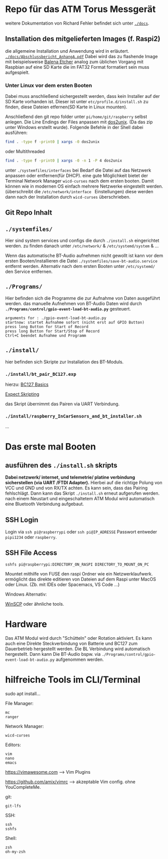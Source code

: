# Repo für das ATM Torus Messgerät

weitere Dokumentation von Richard Fehler befindet sich unter [`./docs`](./docs).

## Installation des mitgelieferten Images (f. Raspi2)

die allgemeine Installation und Anwendung wird in  erläutert. [`./docs/Abschlussbericht_AnhangA.pdf`](./docs/Abschlussbericht_AnhangA.pdf)
Dabei wird das zu flashende Image mit beispielsweise [Balena Etcher](https://www.balena.io/etcher/) analog zum üblichen Vorgang mit Raspbian auf eine SD Karte die im FAT32  Format formatiert sein muss aufgespielt.

### Unter Linux vor dem ersten Booten

Dabei muss anschließend sichergestellt werden, dass kein Installer auf der SD Karte vorhanden ist.
Dieser ist unter `etc/profile.d/install.sh` zu finden, diese Dateien etfernen(SD Karte in Linux mounten).

Anschließend den git repo folder unter `pi/home/git/raspberry` selbst anlegen. 
Die Line Endings der Files anpassen mit [dos2unix](https://linux.die.net/man/1/dos2unix). (Da das zip unter Windows erstellt wurde).
Folgende Befehle in der Shell dabei ausführen: 

```bash
find . -type f -print0 | xargs -0 dos2unix
```

oder Multithreaded

```bash
find . -type f -print0 | xargs -0 -n 1 -P 4 dos2unix 
```

unter `./systemfiles/interfaces` bei Bedarf die Datei auf das Netzwerk anpassen oder entfernen(für DHCP).
eine gute Möglichkeit bietet der Terminal Network Manager `wicd-curses` nach dem ersten booten. Damit können wie in modernen OS einfach mehrere Netzwerke eingestellt werden. (überschreibt die `/etc/network/interface ` Einstellungen)
diese werden dann nach der Installation durch `wicd-curses` überschrieben.

## Git Repo Inhalt

## `./systemfiles/`

Hier sind system services und configs die durch `./install.sh` eingerichtet werden.
zu finden danach unter `/etc/network/` &
`/etc/systemd/system` 
& ... 

Wenn das automatische BT-Audio aufnehmen nicht gewollt ist 
kann vor dem ersten Booten/installieren die Datei 
`./systemfiles/save-bt-audio.service` entfernt werden.
Alternativ nach dem ersten Booten unter `/etc/systemd/` den Service entfernen.

## `./Programs/`

Hier befinden sich die Programme die zur Aufnahme von Daten ausgeführt werden.
das manuelle Aufnehmen von BT-Audio Daten wird durch **`./Programs/control/gpio-event-load-bt-audio.py`** gesteuert.

    arguments for : ./gpio-event-load-bt-audio.py
    startnow: startet Aufnahme sofort (nicht erst auf GPIO Button)
    press long Button for Start of Record
    press long Button for Start/Stop of Record
    Ctrl+C beendet Aufnahme und Programm

## `./install/`

hier befinden sich Skripte zur Installation des BT-Moduls.

### `./install/bt_pair_BC127.exp`

hierzu:
    [BC127 Basics](https://learn.sparkfun.com/tutorials/understanding-the-bc127-bluetooth-module/all)

[Expect Skripting](https://linux.die.net/man/1/expect)

das Skript übernimmt das Pairen via UART Verbindung.

### `./install/raspberry_InCarSensors_and_bt_installer.sh`
...
# Das erste mal Booten
## ausführen des `./install.sh` skripts

**Dabei netzwerk/ internet, und telemetrie/ platine verbindung sicherstellen (via UART /FTDI Adapter).**
Hierbei auf die richtige Polung von VCC und GND und von RX/TX achten. 
Es kann sein, dass das Pairing fehlschlägt.
Dann kann das Skript `./install.sh` erneut aufgerufen werden. nach einem Neustart und eingeschaltetem ATM Modul wird automatisch eine Bluetooth Verbindung aufgebaut.

## SSH Login

Login via `ssh pi@raspberrypi` oder `ssh pi@IP_ADRESSE`
Passwort entweder `pipi1234` oder `raspberry`.

## SSH File Access

    sshfs pi@raspberrypi:DIRECTORY_ON_RASPI DIRECTORY_TO_MOUNT_ON_PC

Mountet mithilfe von FUSE den raspi Ordner wie ein Netzwerklaufwerk.
ermöglicht das direkte editieren von Dateien auf dem Raspi unter MacOS oder Linux. (Zb. mit IDEs oder Spacemacs, VS Code ...)

 Windows Alternativ:

 [WinSCP](https://winscp.net/eng/docs/lang:de)
oder ähnliche tools.
# Hardware

Das ATM Modul wird durch "Schütteln" oder Rotation aktiviert.
 Es kann auch eine Direkte Steckverbindung von Batterie und BC127 zum Dauerbetrieb hergestellt werden. 
 Die BL Verbindung wird automatisch hergestellt.
Dann kann Die BT-Audio bspw. via `./Programs/control/gpio-event-load-bt-audio.py` aufgenommen werden.

# hilfreiche Tools im CLI/Terminal

sudo apt install...

File Manager:

    mc
    ranger

Network Manager:

    wicd-curses

Editors:

    vim
    nano
    emacs

https://vimawesome.com --> Vim Plugins

https://github.com/amix/vimrc --> akzeptable Vim config. ohne YouCompleteMe.

git:

    git-lfs
SSH:

    ssh
    sshfs
Shell:

    zsh
    oh-my-zsh

